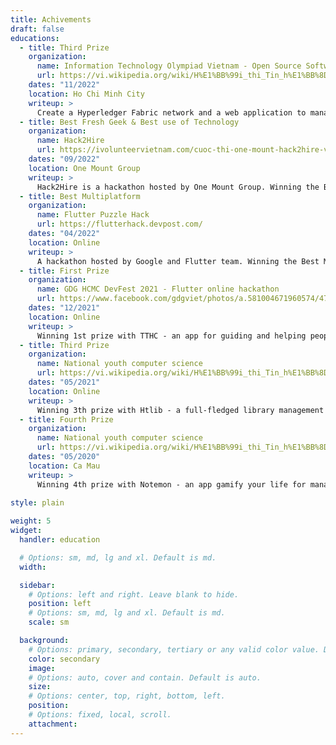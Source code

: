 ```yaml
---
title: Achivements
draft: false
educations:
  - title: Third Prize
    organization:
      name: Information Technology Olympiad Vietnam - Open Source Software
      url: https://vi.wikipedia.org/wiki/H%E1%BB%99i_thi_Tin_h%E1%BB%8Dc_tr%E1%BA%BB_To%C3%A0n_qu%E1%BB%91c
    dates: "11/2022"
    location: Ho Chi Minh City
    writeup: >
      Create a Hyperledger Fabric network and a web application to manage the network.
  - title: Best Fresh Geek & Best use of Technology
    organization:
      name: Hack2Hire
      url: https://ivolunteervietnam.com/cuoc-thi-one-mount-hack2hire-voi-tong-giai-thuong-hon-200-trieu-dong-cung-nhieu-phan-qua-hap-dan.html
    dates: "09/2022"
    location: One Mount Group
    writeup: >
      Hack2Hire is a hackathon hosted by One Mount Group. Winning the Best Fresh Geek & Best use of Technology prize in competition with 30 teams from all over Vietnam.
  - title: Best Multiplatform
    organization:
      name: Flutter Puzzle Hack
      url: https://flutterhack.devpost.com/
    dates: "04/2022"
    location: Online
    writeup: >
      A hackathon hosted by Google and Flutter team. Winning the Best Multiplatform prize with [slideparty](https://slideparty.vercel.app/) - A slide puzzle game you can play with your friend on cross-platform. 
  - title: First Prize
    organization:
      name: GDG HCMC DevFest 2021 - Flutter online hackathon
      url: https://www.facebook.com/gdgviet/photos/a.581004671960574/4785488804845452?locale=es_ES
    dates: "12/2021"
    location: Online
    writeup: >
      Winning 1st prize with TTHC - an app for guiding and helping people to do administrative procedures.
  - title: Third Prize
    organization:
      name: National youth computer science
      url: https://vi.wikipedia.org/wiki/H%E1%BB%99i_thi_Tin_h%E1%BB%8Dc_tr%E1%BA%BB_To%C3%A0n_qu%E1%BB%91c
    dates: "05/2021"
    location: Online
    writeup: >
      Winning 3th prize with Htlib - a full-fledged library management system.
  - title: Fourth Prize
    organization:
      name: National youth computer science
      url: https://vi.wikipedia.org/wiki/H%E1%BB%99i_thi_Tin_h%E1%BB%8Dc_tr%E1%BA%BB_To%C3%A0n_qu%E1%BB%91c
    dates: "05/2020"
    location: Ca Mau
    writeup: >
      Winning 4th prize with Notemon - an app gamify your life for managing time and make a to-do list.
      
style: plain

weight: 5
widget:
  handler: education

  # Options: sm, md, lg and xl. Default is md.
  width:

  sidebar:
    # Options: left and right. Leave blank to hide.
    position: left
    # Options: sm, md, lg and xl. Default is md.
    scale: sm

  background:
    # Options: primary, secondary, tertiary or any valid color value. Default is primary.
    color: secondary
    image:
    # Options: auto, cover and contain. Default is auto.
    size:
    # Options: center, top, right, bottom, left.
    position:
    # Options: fixed, local, scroll.
    attachment:
---
```

